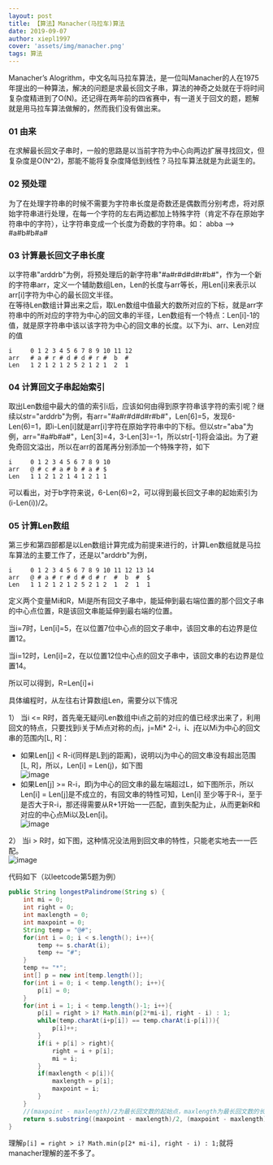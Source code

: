 ```yaml
---
layout: post
title: 【算法】Manacher(马拉车)算法
date: 2019-09-07
author: xiepl1997
cover: 'assets/img/manacher.png'
tags: 算法
---
```


Manacher’s Alogrithm，中文名叫马拉车算法，是一位叫Manacher的人在1975年提出的一种算法，解决的问题是求最长回文子串，算法的神奇之处就在于将时间复杂度精进到了O(N)。还记得在两年前的四省赛中，有一道关于回文的题，题解就是用马拉车算法做解的，然而我们没有做出来。  

### 01 由来
在求解最长回文子串时，一般的思路是以当前字符为中心向两边扩展寻找回文，但复杂度是O(N^2)，那能不能将复杂度降低到线性？马拉车算法就是为此诞生的。  

### 02 预处理
为了在处理字符串的时候不需要为字符串长度是奇数还是偶数而分别考虑，将对原始字符串进行处理，在每一个字符的左右两边都加上特殊字符（肯定不存在原始字符串中的字符），让字符串变成一个长度为奇数的字符串。如： abba --> #a#b#b#a#  

### 03 计算最长回文子串长度
以字符串"arddrb"为例，将预处理后的新字符串"#a#r#d#d#r#b#"，作为一个新的字符串arr，定义一个辅助数组Len，Len的长度与arr等长，用Len[i]来表示以arr[i]字符为中心的最长回文半径。  
在等待Len数组计算出来之后，取Len数组中值最大的数所对应的下标，就是arr字符串中的所对应的字符为中心的回文串的半径，Len数组有一个特点：Len[i]-1的值，就是原字符串中该以该字符为中心的回文串的长度。以下为i、arr、Len对应的值
```
i     0 1 2 3 4 5 6 7 8 9 10 11 12
arr   # a # r # d # d # r #  b  #
Len   1 2 1 2 1 2 5 2 1 2 1  2  1
```

### 04 计算回文子串起始索引
取出Len数组中最大的值的索引i后，应该如何由得到原字符串该字符的索引呢？继续以str="arddrb"为例，有arr="#a#r#d#d#r#b#"，Len[6]=5，发现6-Len(6)=1，即i-Len[i]就是arr[i]字符在原始字符串中的下标。但以str="aba"为例，arr="#a#b#a#"，Len[3]=4，3-Len[3]=-1，所以str[-1]将会溢出。为了避免奇回文溢出，所以在arr的首尾再分别添加一个特殊字符，如下
```
i     0 1 2 3 4 5 6 7 8 9 10
arr   @ # c # a # b # a # $
Len   1 1 2 1 2 1 4 1 2 1 1
```
可以看出，对于b字符来说，6-Len(6)=2，可以得到最长回文子串的起始索引为(i-Len(i))/2。

### 05 计算Len数组
第三步和第四部都是以Len数组计算完成为前提来进行的，计算Len数组就是马拉车算法的主要工作了，还是以"arddrb"为例，
```
i     0 1 2 3 4 5 6 7 8 9 10 11 12 13 14
arr   @ # a # r # d # d # r  #  b  #  $
Len   1 1 2 1 2 1 2 5 2 1 2  1  2  1  1
```
定义两个变量Mi和R，Mi是所有回文子串中，能延伸到最右端位置的那个回文子串的中心点位置，R是该回文串能延伸到最右端的位置。  

当i=7时，Len[i]=5，在以位置7位中心点的回文子串中，该回文串的右边界是位置12。  

当i=12时，Len[i]=2，在以位置12位中心点的回文子串中，该回文串的右边界是位置14。  

所以可以得到，R=Len[i]+i  

具体编程时，从左往右计算数组Len，需要分以下情况  

1） 当i <= R时，首先毫无疑问Len数组中i点之前的对应的值已经求出来了，利用回文的特点，只要找到i关于Mi点对称的点j，j=Mi* 2-i，i、j在以Mi为中心的回文串的范围内[L, R]：
* 如果Len[j] < R-i(同样是L到j的距离)，说明以j为中心的回文串没有超出范围[L, R]，所以，Len[i] = Len(j)，如下图  
![image](https://github.com/xiepl1997/xiepl1997.github.io/raw/master/assets/img/2019090701.png)  
* 如果Len[j] >= R-i，即j为中心的回文串的最左端超过L，如下图所示，所以Len[i] = Len[j]是不成立的，有回文串的特性可知，Len[i] 至少等于R-i，至于是否大于R-i，那还得需要从R+1开始一一匹配，直到失配为止，从而更新R和对应的中心点Mi以及Len[i]。  
![image](https://github.com/xiepl1997/xiepl1997.github.io/raw/master/assets/img/2019090702.png)  

2） 当i > R时，如下图，这种情况没法用到回文串的特性，只能老实地去一一匹配。  
![image](https://github.com/xiepl1997/xiepl1997.github.io/raw/master/assets/img/2019090703.png)  

代码如下（以leetcode第5题为例）
```java
public String longestPalindrome(String s) {
	int mi = 0;
	int right = 0;
	int maxlength = 0;
	int maxpoint = 0;
	String temp = "@#";
	for(int i = 0; i < s.length(); i++){
		temp += s.charAt(i);
		temp += "#";
	}
	temp += "*";
	int[] p = new int[temp.length()];
	for(int i = 0; i < temp.length(); i++){
		p[i] = 0;
	}
	for(int i = 1; i < temp.length()-1; i++){
		p[i] = right > i? Math.min(p[2*mi-i], right - i) : 1;
		while(temp.charAt(i+p[i]) == temp.charAt(i-p[i])){
			p[i]++;
		}
		if(i + p[i] > right){
			right = i + p[i];
			mi = i;
		}
		if(maxlength < p[i]){
			maxlength = p[i];
			maxpoint = i;
		}
	}
	//(maxpoint - maxlength)/2为最长回文数的起始点，maxlength为最长回文数的长度
	return s.substring((maxpoint - maxlength)/2, (maxpoint - maxlength)/2 + maxlength - 1);
}
```
理解`p[i] = right > i? Math.min(p[2* mi-i], right - i) : 1;`就将manacher理解的差不多了。
